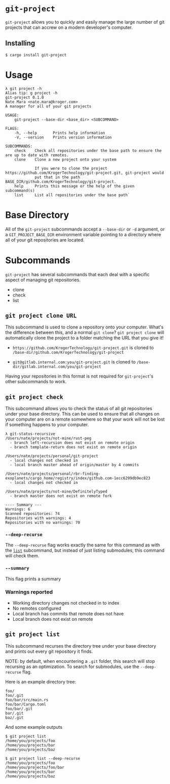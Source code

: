 # `git-project`

`git-project` allows you to quickly and easily manage the large number of git
projects that can accrew on a modern developer's computer.

## Installing

```
$ cargo install git-project
```

# Usage

```
λ git project -h
Alias tip: g project -h
git-project 0.1.0
Nate Mara <nate.mara@kroger.com>
A manager for all of your git projects

USAGE:
    git-project --base-dir <base_dir> <SUBCOMMAND>

FLAGS:
    -h, --help       Prints help information
    -V, --version    Prints version information

SUBCOMMANDS:
    check    Check all repositories under the base path to ensure the are up to date with remotes.
    clone    Clone a new project onto your system

             If you were to clone the project https://github.com/KrogerTechnology/git-project.git, git-project would
             put that in the path BASE_DIR/github.com/KrogerTechnology/git-project.
    help     Prints this message or the help of the given subcommand(s)
    list     List all repositories under the base path`
```

# Base Directory

All of the `git-project` subcommands accept a `--base-dir` or `-d` argument,
or a `GIT_PROJECT_BASE_DIR` environment variable pointing to a directory
where all of your git repositories are located.

# Subcommands

`git-project` has several subcommands that each deal with a specific aspect
of managing git repositories.

- clone
- check
- list

## `git project clone URL`

This subcommand is used to clone a repository onto your computer. What's the
difference between this, and a normal `git clone`? `git project clone` will
automatically clone the project to a folder matching the URL that you give it!

- `https://github.com/KrogerTechnology/git-project.git` is cloned to
  `/base-dir/github.com/KrogerTechnology/git-project`

- `git@gitlab.internal.com:you/git-project.git` is cloned to
  `/base-dir/gitlab.internal.com/you/git-project`

Having your repositories in this format is not required for `git-project`'s
other subcommands to work.

## `git project check`

This subcommand allows you to check the status of all git repositories under
your base directory. This can be used to ensure that all changes on your
computer are on a remote somewhere so that your work will not be lost if
something happens to your computer.

```
λ git-status-recursive
/Users/nate/projects/not-mine/rust-peg
  - branch left-recursion does not exist on remote origin
  - branch template-return does not exist on remote origin

/Users/nate/projects/personal/git-project
  - local changes not checked in
  - local branch master ahead of origin/master by 4 commits

/Users/nate/projects/personal/rbr-finding-exoplanets/cargo_home/registry/index/github.com-1ecc6299db9ec823
  - local changes not checked in

/Users/nate/projects/not-mine/DefinitelyTyped
  - branch master does not exist on remote fork

---- Summary ---
Warnings: 6
Scanned repositories: 74
Repositories with warnings: 4
Repositories with no warnings: 70
```

### `--deep-recurse`

The `--deep-recurse` flag works exactly the same for this command as with the
[`list`](#git-project-list) subcommand, but instead of just listing
submodules, this command will check them.

### `--summary`

This flag prints a summary

### Warnings reported

- Working directory changes not checked in to index
- No remotes configured
- Local branch has commits that remote does not have
- Local branch does not exist on remote

## `git project list`

This subcommand recurses the directory tree under your base directory and
prints out every git repository it finds.

NOTE: by default, when encountering a `.git` folder, this search will stop
recursing as an optimization. To search for submodules, use the
`--deep-recurse` flag.

Here is an example directory tree:

```
foo/
foo/.git
foo/bar/src/main.rs
foo/bar/Cargo.toml
foo/bar/.git
bar/.git
baz/.git
```

And some example outputs

```
$ git project list
/home/you/projects/foo
/home/you/projects/bar
/home/you/projects/baz

$ git project list --deep-recurse
/home/you/projects/foo
/home/you/projects/foo/bar
/home/you/projects/bar
/home/you/projects/baz
```
